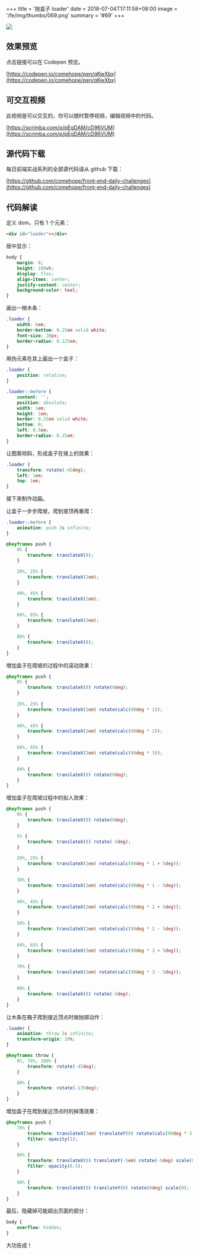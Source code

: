 +++
title = '抛盒子 loader'
date = 2018-07-04T17:11:58+08:00
image = '/fe/img/thumbs/069.png'
summary = '#69'
+++

![](./work.gif)

## 效果预览

点击链接可以在 Codepen 预览。

[https://codepen.io/comehope/pen/qKwXbx](https://codepen.io/comehope/pen/qKwXbx)

## 可交互视频

此视频是可以交互的，你可以随时暂停视频，编辑视频中的代码。

[https://scrimba.com/p/pEgDAM/cD96VUM](https://scrimba.com/p/pEgDAM/cD96VUM)

## 源代码下载

每日前端实战系列的全部源代码请从 github 下载：

[https://github.com/comehope/front-end-daily-challenges](https://github.com/comehope/front-end-daily-challenges)

## 代码解读

定义 dom，只有 1 个元素：
```html
<div id="loader"></div>
```

居中显示：
```css
body {
    margin: 0;
    height: 100vh;
    display: flex;
    align-items: center;
    justify-content: center;
    background-color: teal;
}
```

画出一根木条：
```css
.loader {
    width: 6em;
    border-bottom: 0.25em solid white;
    font-size: 30px;
    border-radius: 0.125em;
}
```

用伪元素在其上画出一个盒子：
```css
.loader {
    position: relative;
}

.loader::before {
    content: '';
    position: absolute;
    width: 1em;
    height: 1em;
    border: 0.25em solid white;
    bottom: 0;
    left: 0.5em;
    border-radius: 0.25em;
}
```

让图案倾斜，形成盒子在坡上的效果：
```css
.loader {
    transform: rotate(-45deg);
    left: 1em;
    top: 1em;
}
```

接下来制作动画。

让盒子一步步爬坡，爬到坡顶再重爬：
```css
.loader::before {
    animation: push 3s infinite;
}

@keyframes push {
    0% {
        transform: translateX(0);
    }
    
    20%, 25% {
        transform: translateX(1em);
    }

    40%, 45% {
        transform: translateX(2em);
    }

    60%, 65% {
        transform: translateX(3em);
    }

    80% {
        transform: translateX(0);
    }
}
```

增加盒子在爬坡的过程中的滚动效果：
```css
@keyframes push {
    0% {
        transform: translateX(0) rotate(0deg);
    }
    
    20%, 25% {
        transform: translateX(1em) rotate(calc(90deg * 1));
    }

    40%, 45% {
        transform: translateX(2em) rotate(calc(90deg * 2));
    }

    60%, 65% {
        transform: translateX(3em) rotate(calc(90deg * 3));
    }

    80% {
        transform: translateX(0) rotate(0deg);
    }
}
```

增加盒子在爬坡过程中的拟人效果：
```css
@keyframes push {
    0% {
        transform: translateX(0) rotate(0deg);
    }

    5% {
        transform: translateX(0) rotate(-5deg);
    }
    
    20%, 25% {
        transform: translateX(1em) rotate(calc(90deg * 1 + 5deg));
    }

    30% {
        transform: translateX(1em) rotate(calc(90deg * 1 - 5deg));
    }

    40%, 45% {
        transform: translateX(2em) rotate(calc(90deg * 2 + 5deg));
    }

    50% {
        transform: translateX(2em) rotate(calc(90deg * 2 - 5deg));
    }

    60%, 65% {
        transform: translateX(3em) rotate(calc(90deg * 3 + 5deg));
    }

    70% {
        transform: translateX(3em) rotate(calc(90deg * 3 - 5deg));
    }

    80% {
        transform: translateX(0) rotate(-5deg);
    }
}
```

让木条在箱子爬到接近顶点时做抛掷动作：
```css
.loader {
    animation: throw 3s infinite;
    transform-origin: 20%;
}

@keyframes throw {
    0%, 70%, 100% {
        transform: rotate(-45deg);
    }

    80% {
        transform: rotate(-135deg);
    }
}
```

增加盒子在爬到接近顶点时的掉落效果：
```css
@keyframes push {
    70% {
        transform: translateX(3em) translateY(0) rotate(calc(90deg * 3 - 5deg)) scale(1);
        filter: opacity(1);
    }

    80% {
        transform: translateX(0) translateY(-5em) rotate(-5deg) scale(0);
        filter: opacity(0.5);
    }

    90% {
        transform: translateX(0) translateY(0) rotate(0deg) scale(0);
    }
}
```

最后，隐藏掉可能超出页面的部分：
```css
body {
    overflow: hidden;
}
```

大功告成！
